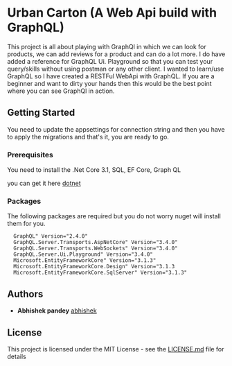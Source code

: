 # Urban Carton (A Web Api build with GraphQL)

This project is all about playing with GraphQl in which we can look for products, we can add reviews for a product and can do a lot more. I do have added a reference for GraphQL Ui. Playground so that you can test your query/skills without using postman or any other client.
I wanted to learn/use GraphQL so I have created a RESTFul WebApi with GraphQL. If you are a beginner and want to dirty your hands 
then this would be the best point where you can see GraphQl in action.

## Getting Started

You need to update the appsettings for connection string and then you have to apply the migrations and that's it, you are ready to go.

### Prerequisites

You need to install the .Net Core 3.1, SQL, EF Core, Graph QL


you can get it here [dotnet](https://dotnet.microsoft.com/download/dotnet-core/3.1)

### Packages

The following packages are required but you do not worry nuget will install them for you.
```
  GraphQL" Version="2.4.0"
  GraphQL.Server.Transports.AspNetCore" Version="3.4.0"
  GraphQL.Server.Transports.WebSockets" Version="3.4.0"
  GraphQL.Server.Ui.Playground" Version="3.4.0"
  Microsoft.EntityFrameworkCore" Version="3.1.3"
  Microsoft.EntityFrameworkCore.Design" Version="3.1.3
  Microsoft.EntityFrameworkCore.SqlServer" Version="3.1.3"
```


## Authors

* **Abhishek pandey** [abhishek](https://github.com/pandeyabhishek28)

## License

This project is licensed under the MIT License - see the [LICENSE.md](LICENSE.md) file for details

